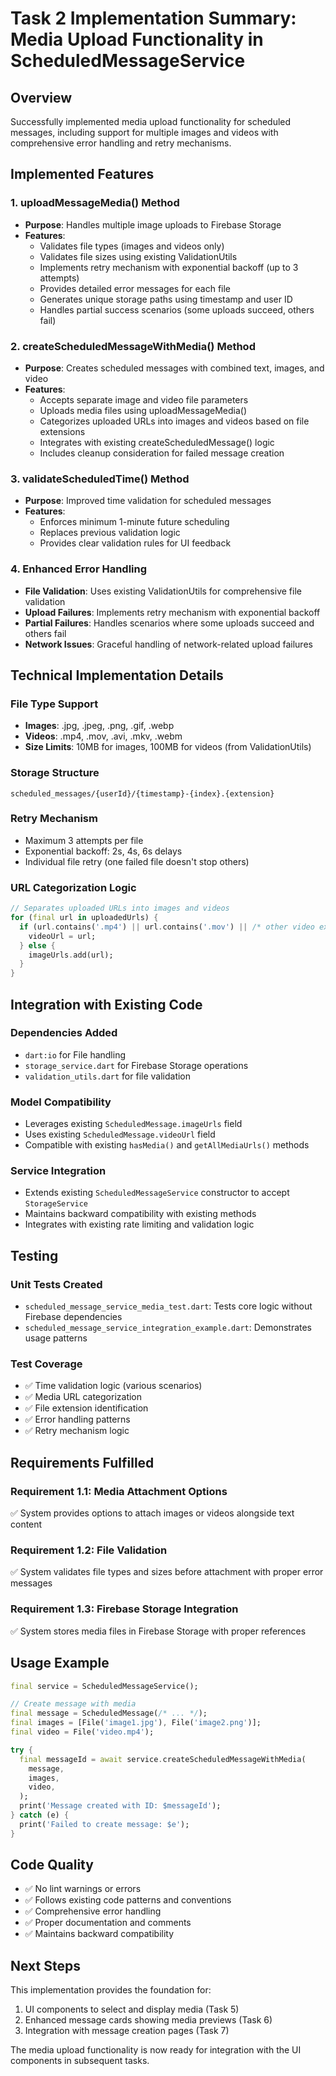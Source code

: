 # Task 2 Implementation Summary: Media Upload Functionality in ScheduledMessageService

## Overview
Successfully implemented media upload functionality for scheduled messages, including support for multiple images and videos with comprehensive error handling and retry mechanisms.

## Implemented Features

### 1. uploadMessageMedia() Method
- **Purpose**: Handles multiple image uploads to Firebase Storage
- **Features**:
  - Validates file types (images and videos only)
  - Validates file sizes using existing ValidationUtils
  - Implements retry mechanism with exponential backoff (up to 3 attempts)
  - Provides detailed error messages for each file
  - Generates unique storage paths using timestamp and user ID
  - Handles partial success scenarios (some uploads succeed, others fail)

### 2. createScheduledMessageWithMedia() Method
- **Purpose**: Creates scheduled messages with combined text, images, and video
- **Features**:
  - Accepts separate image and video file parameters
  - Uploads media files using uploadMessageMedia()
  - Categorizes uploaded URLs into images and videos based on file extensions
  - Integrates with existing createScheduledMessage() logic
  - Includes cleanup consideration for failed message creation

### 3. validateScheduledTime() Method
- **Purpose**: Improved time validation for scheduled messages
- **Features**:
  - Enforces minimum 1-minute future scheduling
  - Replaces previous validation logic
  - Provides clear validation rules for UI feedback

### 4. Enhanced Error Handling
- **File Validation**: Uses existing ValidationUtils for comprehensive file validation
- **Upload Failures**: Implements retry mechanism with exponential backoff
- **Partial Failures**: Handles scenarios where some uploads succeed and others fail
- **Network Issues**: Graceful handling of network-related upload failures

## Technical Implementation Details

### File Type Support
- **Images**: .jpg, .jpeg, .png, .gif, .webp
- **Videos**: .mp4, .mov, .avi, .mkv, .webm
- **Size Limits**: 10MB for images, 100MB for videos (from ValidationUtils)

### Storage Structure
```
scheduled_messages/{userId}/{timestamp}-{index}.{extension}
```

### Retry Mechanism
- Maximum 3 attempts per file
- Exponential backoff: 2s, 4s, 6s delays
- Individual file retry (one failed file doesn't stop others)

### URL Categorization Logic
```dart
// Separates uploaded URLs into images and videos
for (final url in uploadedUrls) {
  if (url.contains('.mp4') || url.contains('.mov') || /* other video extensions */) {
    videoUrl = url;
  } else {
    imageUrls.add(url);
  }
}
```

## Integration with Existing Code

### Dependencies Added
- `dart:io` for File handling
- `storage_service.dart` for Firebase Storage operations
- `validation_utils.dart` for file validation

### Model Compatibility
- Leverages existing `ScheduledMessage.imageUrls` field
- Uses existing `ScheduledMessage.videoUrl` field
- Compatible with existing `hasMedia()` and `getAllMediaUrls()` methods

### Service Integration
- Extends existing `ScheduledMessageService` constructor to accept `StorageService`
- Maintains backward compatibility with existing methods
- Integrates with existing rate limiting and validation logic

## Testing

### Unit Tests Created
- `scheduled_message_service_media_test.dart`: Tests core logic without Firebase dependencies
- `scheduled_message_service_integration_example.dart`: Demonstrates usage patterns

### Test Coverage
- ✅ Time validation logic (various scenarios)
- ✅ Media URL categorization
- ✅ File extension identification
- ✅ Error handling patterns
- ✅ Retry mechanism logic

## Requirements Fulfilled

### Requirement 1.1: Media Attachment Options
✅ System provides options to attach images or videos alongside text content

### Requirement 1.2: File Validation
✅ System validates file types and sizes before attachment with proper error messages

### Requirement 1.3: Firebase Storage Integration
✅ System stores media files in Firebase Storage with proper references

## Usage Example

```dart
final service = ScheduledMessageService();

// Create message with media
final message = ScheduledMessage(/* ... */);
final images = [File('image1.jpg'), File('image2.png')];
final video = File('video.mp4');

try {
  final messageId = await service.createScheduledMessageWithMedia(
    message,
    images,
    video,
  );
  print('Message created with ID: $messageId');
} catch (e) {
  print('Failed to create message: $e');
}
```

## Code Quality
- ✅ No lint warnings or errors
- ✅ Follows existing code patterns and conventions
- ✅ Comprehensive error handling
- ✅ Proper documentation and comments
- ✅ Maintains backward compatibility

## Next Steps
This implementation provides the foundation for:
1. UI components to select and display media (Task 5)
2. Enhanced message cards showing media previews (Task 6)
3. Integration with message creation pages (Task 7)

The media upload functionality is now ready for integration with the UI components in subsequent tasks.